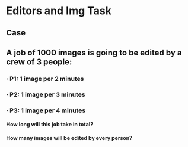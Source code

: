 # Editors and Img Task

## Case
## A job of 1000 images is going to be edited by a crew of 3 people:
### ·         P1: 1 image per 2 minutes
### ·         P2: 1 image per 3 minutes
### ·         P3: 1 image per 4 minutes
#### How long will this job take in total?
#### How many images will be edited by every person?